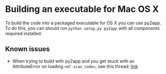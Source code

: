 # Building an executable for Mac OS X
To build the code into a packaged executable for OS X you can use py2app. To do this, you can should run `python setup.py py2app` with all components required installed.

## Known issues
* When trying to build with py2app and you get stuck with an AttributeError on loading `<mf.scan_code>`, see this thread: [link](http://stackoverflow.com/questions/25394320/py2app-modulegraph-missing-scan-code)
